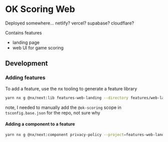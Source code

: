 # OK Scoring Web

Deployed somewhere...
netlify? vercel? supabase? cloudflare?

Contains features

- landing page
- web UI for game scoring

## Development

### Adding features

To add a feature, use the nx tooling to generate a feature library

```bash
yarn nx g @nx/next:lib features-web-landing --directory features/web-landing
```

note, I needed to manually add the `@ok-scoring` scope in `tsconfig.base.json` for the repo, not sure why


#### Adding a component to a feature

```bash
yarn nx g @nx/next:component privacy-policy --project=features-web-landing
```
